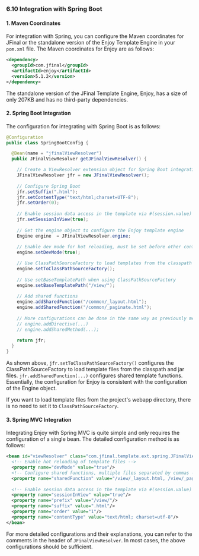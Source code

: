 ### 6.10 Integration with Spring Boot
#### 1. Maven Coordinates
For integration with Spring, you can configure the Maven coordinates for JFinal or the standalone version of the Enjoy Template Engine in your `pom.xml` file. The Maven coordinates for Enjoy are as follows:

```xml
<dependency>
  <groupId>com.jfinal</groupId>
  <artifactId>enjoy</artifactId>
  <version>5.1.2</version>
</dependency>
```

The standalone version of the JFinal Template Engine, Enjoy, has a size of only 207KB and has no third-party dependencies.

#### 2. Spring Boot Integration
The configuration for integrating with Spring Boot is as follows:

```java
@Configuration
public class SpringBootConfig {

  @Bean(name = "jfinalViewResolver")
  public JFinalViewResolver getJFinalViewResolver() {

    // Create a ViewResolver extension object for Spring Boot integration
    JFinalViewResolver jfr = new JFinalViewResolver();
    
    // Configure Spring Boot
    jfr.setSuffix(".html");
    jfr.setContentType("text/html;charset=UTF-8");
    jfr.setOrder(0);
    
    // Enable session data access in the template via #(session.value)
    jfr.setSessionInView(true);
    
    // Get the engine object to configure the Enjoy template engine
    Engine engine  = JFinalViewResolver.engine;
    
    // Enable dev mode for hot reloading, must be set before other configurations
    engine.setDevMode(true);

    // Use ClassPathSourceFactory to load templates from the classpath and jar files
    engine.setToClassPathSourceFactory();
    
    // Use setBaseTemplatePath when using ClassPathSourceFactory
    engine.setBaseTemplatePath("/view/");
    
    // Add shared functions
    engine.addSharedFunction("/common/_layout.html");
    engine.addSharedFunction("/common/_paginate.html");
    
    // More configurations can be done in the same way as previously mentioned
    // engine.addDirective(...)
    // engine.addSharedMethod(...);
    
    return jfr;
  }
}
```

As shown above, `jfr.setToClassPathSourceFactory()` configures the ClassPathSourceFactory to load template files from the classpath and jar files. `jfr.addSharedFunction(...)` configures shared template functions. Essentially, the configuration for Enjoy is consistent with the configuration of the Engine object.

If you want to load template files from the project's webapp directory, there is no need to set it to `ClassPathSourceFactory`.

#### 3. Spring MVC Integration
Integrating Enjoy with Spring MVC is quite simple and only requires the configuration of a single bean. The detailed configuration method is as follows:

```xml
<bean id="viewResolver" class="com.jfinal.template.ext.spring.JFinalViewResolver">
  <!-- Enable hot reloading of template files -->
  <property name="devMode" value="true"/>
  <!-- Configure shared functions, multiple files separated by commas -->
  <property name="sharedFunction" value="/view/_layout.html, /view/_paginate.html"/>
  
  <!-- Enable session data access in the template via #(session.value) -->
  <property name="sessionInView" value="true"/>
  <property name="prefix" value="/view/"/>
  <property name="suffix" value=".html"/>
  <property name="order" value="1"/>
  <property name="contentType" value="text/html; charset=utf-8"/>
</bean>
```

For more detailed configurations and their explanations, you can refer to the comments in the header of `JFinalViewResolver`. In most cases, the above configurations should be sufficient.